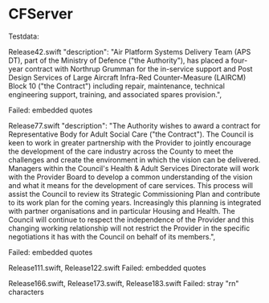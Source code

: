 #  CFServer


Testdata:

Release42.swift
"description": "Air Platform Systems Delivery Team (APS DT), part of the Ministry of Defence ("the Authority"), has placed a four-year contract with Northrup Grumman for the in-service support and Post Design Services of Large Aircraft Infra-Red Counter-Measure (LAIRCM) Block 10 ("the Contract") including repair, maintenance, technical engineering support, training, and associated spares provision.",

Failed: embedded quotes



Release77.swift
"description": "The Authority wishes to award a contract for Representative Body for Adult Social Care ("the Contract").  The Council is keen to work in greater partnership with the Provider to jointly encourage the development of the care industry across the County to meet the challenges and create the environment in which the vision can be delivered.  Managers within the Council's Health & Adult Services Directorate will work with the Provider Board to develop a common understanding of the vision and what it means for the development of care services. This process will assist the Council to review its Strategic Commissioning Plan and contribute to its work plan for the coming years. Increasingly this planning is integrated with partner organisations and in particular Housing and Health.  The Council will continue to respect the independence of the Provider and this changing working relationship will not restrict the Provider in the specific negotiations it has with the Council on behalf of its members.",

Failed: embedded quotes

Release111.swift, Release122.swift
Failed: embedded quotes

Release166.swift, Release173.swift, Release183.swift
Failed: stray "rn" characters
